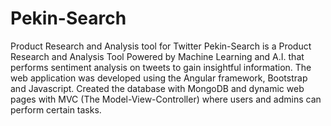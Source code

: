 # Pekin-Search
Product Research and Analysis tool for Twitter
Pekin-Search is a  Product Research and Analysis Tool Powered by Machine Learning and A.I. that performs sentiment analysis on tweets to gain insightful information.
The web application was developed using the Angular framework, Bootstrap and Javascript.
Created the database with MongoDB and dynamic web pages with MVC (The Model-View-Controller) where users and admins can perform certain tasks.

